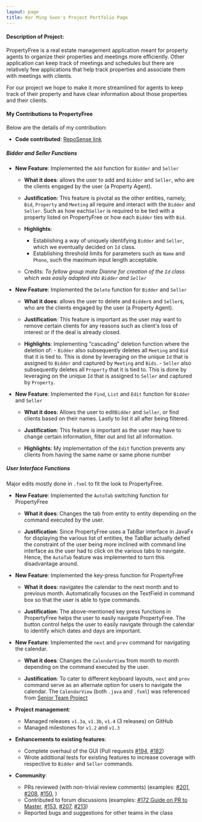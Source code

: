 ```yaml
---
layout: page
title: Kor Ming Soon's Project Portfolio Page
---
```


#### Description of Project:

PropertyFree is a real estate management application meant for property agents to organize their properties and meetings more efficiently.
Other application can keep track of meetings and schedules but there are relatively few applications that help track properties 
and associate them with meetings with clients.  

For our project we hope to make it more streamlined for agents to keep track of their property and have clear information about those properties
and their clients.  

#### My Contributions to PropertyFree

Below are the details of my contribution:
* **Code contributed**: 
[RepoSense link](https://nus-cs2103-ay2021s1.github.io/tp-dashboard/#breakdown=true&search=kormingsoon&sort=groupTitle&sortWithin=title&since=2020-08-14&timeframe=commit&mergegroup=&groupSelect=groupByRepos&checkedFileTypes=docs~functional-code~test-code~other)

##### Bidder and Seller Functions
* **New Feature**: Implemented the `Add` function for `Bidder` and `Seller`
  * **What it does**: allows the user to add and `Bidder` and `Seller`, who are the clients engaged by the user (a Property Agent).
  
  * **Justification**: This feature is pivotal as the other entities, namely, `Bid`, `Property` and `Meeting` all require and interact
  with the `Bidder` and `Seller`. Such as how each`Seller` is required to be tied with a property listed on PropertyFree 
  or how each `Bidder` ties with `Bid`. 
  
  * **Highlights**: 
    - Establishing a way of uniquely identifying `Bidder` and `Seller`, which we eventually decided on `Id` class.
    - Establishing threshold limits for parameters such as `Name` and `Phone`, such the maximum input length acceptable.
  * Credits: *To fellow group mate Dianne for creation of the `Id` class which was easily adapted into `Bidder` and `Seller`*

* **New Feature**: Implemented the `Delete` function for `Bidder` and `Seller`
  * **What it does**: allows the user to delete and `Bidder`s and `Seller`s, who are the clients engaged by the user (a Property Agent).
  
  * **Justification**: This feature is important as the user may want to remove certain clients for any reasons such as client's loss of 
  interest or if the deal is already closed. 
  
  * **Highlights**: Implementing "cascading" deletion function where the deletion of:
        - `Bidder` also subsequently deletes all `Meeting` and `Bid` that it is tied to. This is done by leveraging on the unique `Id` that is assigned
        to `Bidder` and captured by `Meeting` and `Bids`.
        - `Seller` also subsequently deletes all `Property` that it is tied to. This is done by leveraging on the unique `Id` that is assigned 
        to `Seller` and captured by `Property`.

* **New Feature**: Implemented the `Find`, `List` and `Edit` function for `Bidder` and `Seller`
  * **What it does**: Allows the user to edit`Bidder` and `Seller`, or find clients based on their names. Lastly to list it all after being filtered.
  
  * **Justification**: This feature is important as the user may have to change certain information, filter out and list all information.
  
  * **Highlights**:
   My implementation of the `Edit` function prevents any clients from having the same name or same phone number 
      
##### User Interface Functions

Major edits mostly done in `.fxml` to fit the look to PropertyFree.

* **New Feature**: Implemented the `AutoTab` switching function for PropertyFree
  * **What it does**: Changes the tab from entity to entity depending on the command executed by the user.
  
  * **Justification**:  Since PropertyFree uses a TabBar interface in JavaFx for displaying the various list of entities,
  the TabBar actually defied the constraint of the user being more inclined with command line interface as the user had to click
  on the various tabs to navigate. Hence, the `AutoTab` feature was implemented to turn this disadvantage around. 
   
* **New Feature**: Implemented the key-press function for PropertyFree
  * **What it does**:  navigates the calendar to the next month and to previous month. Automatically focuses on the TextField in 
    command box so that the user is able to type commands.
  
  * **Justification**: The above-mentioned key press functions in PropertyFree helps the user to easily navigate PropertyFree.
  The button control helps the user to easily navigate through the calendar to identify which dates and days are important.

* **New Feature**: Implemented the `next` and `prev` command for navigating the calendar.
  * **What it does**: Changes the `CalendarView` from month to month depending on the command executed by the user.
  
  * **Justification**: To cater to different keyboard layouts, `next` and `prev` command serve as an alternate option for users
  to navigate the calendar.
  The `CalendarView` (both `.java` and `.fxml`) was referenced from [Senior Team Project](https://github.com/SirGoose3432/javafx-calendar/blob/master/src/FullCalendarView.java) 
* **Project management**:
  * Managed releases `v1.3a`, `v1.3b`, `v1.4` (3 releases) on GitHub
  * Managed milestones for `v1.2` and `v1.3`

* **Enhancements to existing features**:
  * Complete overhaul of the GUI (Pull requests [\#194](https://github.com/AY2021S1-CS2103-W14-1/tp/pull/194), [\#182](https://github.com/AY2021S1-CS2103-W14-1/tp/pull/182))
  * Wrote additional tests for existing features to increase coverage with respective to `Bidder` and `Seller` commands.

* **Community**:
  * PRs reviewed (with non-trivial review comments) (examples:
  [\#201](https://github.com/AY2021S1-CS2103-W14-1/tp/pull/201),
  [\#208](https://github.com/AY2021S1-CS2103-W14-1/tp/pull/208),
  [\#150](https://github.com/AY2021S1-CS2103-W14-1/tp/pull/150),
  )
  * Contributed to forum discussions (examples: 
  [\#172 Guide on PR to Master](https://github.com/nus-cs2103-AY2021S1/forum/issues/172), 
  [\#153](https://github.com/nus-cs2103-AY2021S1/forum/issues/153), 
  [\#207](https://github.com/nus-cs2103-AY2021S1/forum/issues/207),
  [\#213](https://github.com/nus-cs2103-AY2021S1/forum/issues/213))
  * Reported bugs and suggestions for other teams in the class 


